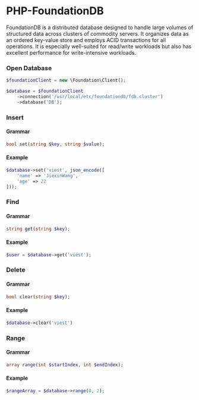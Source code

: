 # PHP-FoundationDB

FoundationDB is a distributed database designed to handle large volumes of structured data across clusters of commodity servers. It organizes data as an ordered key-value store and employs ACID transactions for all operations. It is especially well-suited for read/write workloads but also has excellent performance for write-intensive workloads.

### Open Database

```php
$foundationClient = new \Foundation\Client();

$database = $foundationClient
    ->connection('/usr/local/etc/foundationdb/fdb.cluster')
    ->database('DB');
```

### Insert

#### Grammar

```php
bool set(string $key, string $value);
```

#### Example

```php
$database->set('viest', json_encode([
    'name' => 'JiexinWang',
    'age' => 22
]));
```

### Find

#### Grammar

```php
string get(string $key);
```

#### Example

```php
$user = $database->get('viest');
```

### Delete

#### Grammar

```php
bool clear(string $key);
```

#### Example

```php
$database->clear('viest')
```

### Range

#### Grammar

```php
array range(int $startIndex, int $endIndex);
```

#### Example

```php
$rangeArray = $database->range(0, 2);
```